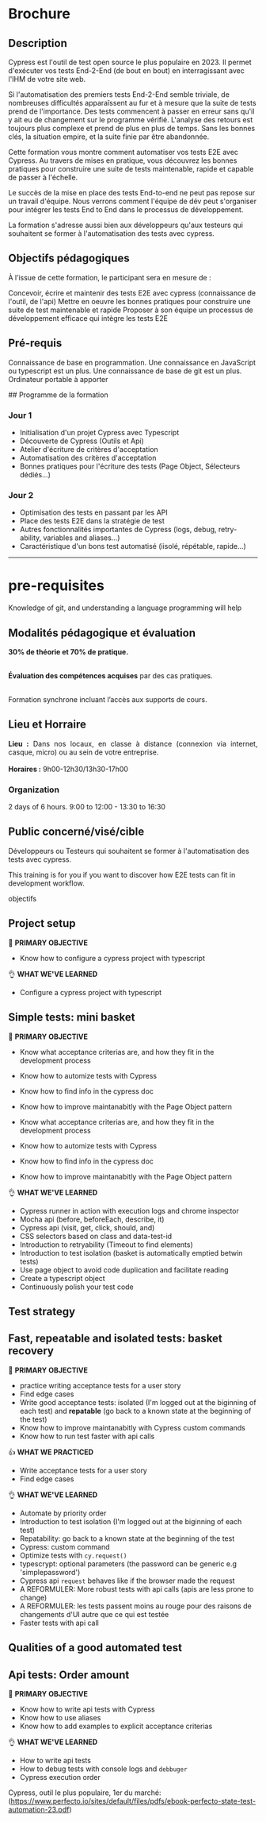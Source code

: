# Brochure


## Description


Cypress est l'outil de test open source le plus populaire en 2023. Il permet d'exécuter vos tests End-2-End (de bout en bout) en interragissant avec l'IHM de votre site web.

Si l'automatisation des premiers tests End-2-End semble triviale, de nombreuses difficultés apparaîssent au fur et à mesure que la suite de tests prend de l'importance. Des tests commencent à passer en erreur sans qu'il y ait eu de changement sur le programme vérifié. L'analyse des retours est toujours plus complexe et prend de plus en plus de temps. Sans les bonnes clés, la situation empire, et la suite finie par être abandonnée.

Cette formation vous montre comment automatiser vos tests E2E avec Cypress. Au travers de mises en pratique, vous découvrez les bonnes pratiques pour construire une suite de tests maintenable, rapide et capable de passer à l'échelle.

Le succès de la mise en place des tests End-to-end ne peut pas repose sur un travail d'équipe. Nous verrons comment l'équipe de dév peut s'organiser pour intégrer les tests End to End dans le processus de développement.

La formation s'adresse aussi bien aux développeurs qu'aux testeurs qui souhaitent se former à l'automatisation des tests avec cypress.

## Objectifs pédagogiques

À l’issue de cette formation, le participant sera en mesure de :

Concevoir, écrire et maintenir des tests E2E avec cypress (connaissance de l'outil, de l'api)
Mettre en oeuvre les bonnes pratiques pour construire une suite de test maintenable et rapide
Proposer à son équipe un processus de développement efficace qui intègre les tests E2E


## Pré-requis

Connaissance de base en programmation.
Une connaissance en JavaScript ou typescript est un plus.
Une connaissance de base de git est un plus.
Ordinateur portable à apporter


## Programme de la formation

### Jour 1

- Initialisation d'un projet Cypress avec Typescript
- Découverte de Cypress (Outils et Api)
- Atelier d'écriture de critères d'acceptation
- Automatisation des critères d'acceptation
- Bonnes pratiques pour l'écriture des tests (Page Object, Sélecteurs dédiés...)
 

### Jour 2

- Optimisation des tests en passant par les API
- Place des tests E2E dans la stratégie de test
- Autres fonctionnalités importantes de Cypress (logs, debug, retry-ability, variables and aliases...)
- Caractéristique d'un bons test automatisé (iisolé, répétable, rapide...)




-----------

# pre-requisites

Knowledge of git, and understanding a language programming will help



## Modalités pédagogique et évaluation

<strong>30% de théorie et 70% de pratique.</strong><br><br>

<strong>Évaluation des compétences acquises</strong> par des cas pratiques.<br><br>

Formation synchrone incluant l’accès aux supports de cours.

## Lieu et Horraire

<div style="text-align: justify;"><strong>Lieu :</strong> Dans nos locaux, en classe à distance (connexion via internet, casque, micro) ou au sein de votre entreprise.</div><div>&nbsp;</div><div style="text-align: justify;"><strong>Horaires :</strong> 9h00-12h30/13h30-17h00</div>				


### Organization

2 days of 6 hours.
9:00 to 12:00 - 13:30 to 16:30



## Public concerné/visé/cible

Développeurs ou Testeurs qui souhaitent se former à l'automatisation des tests avec cypress.

This training is for you if you want to discover how E2E tests can fit in development workflow.



objectifs

## Project setup

🧩 **PRIMARY OBJECTIVE**


- Know how to configure a cypress project with typescript

👌 **WHAT WE'VE LEARNED**

- Configure a cypress project with typescript

## Simple tests: mini basket


🧩 **PRIMARY OBJECTIVE**

- Know what acceptance criterias are, and how they fit in the development process
- Know how to automize tests with Cypress
- Know how to find info in the cypress doc
- Know how to improve maintanabitly with the Page Object pattern

- Know what acceptance criterias are, and how they fit in the development process
- Know how to automize tests with Cypress
- Know how to find info in the cypress doc
- Know how to improve maintanabitly with the Page Object pattern

👌 **WHAT WE'VE LEARNED**

- Cypress runner in action with execution logs and chrome inspector
- Mocha api (before, beforeEach, describe, it)
- Cypress api (visit, get, click, should, and)
- CSS selectors based on class and data-test-id
- Introduction to retryability (Timeout to find elements)
- Introduction to test isolation (basket is automatically emptied betwin tests)
- Use page object to avoid code duplication and facilitate reading
- Create a typescript object
- Continuously polish your test code

## Test strategy

## Fast, repeatable and isolated tests: basket recovery


🧩 **PRIMARY OBJECTIVE**

- practice writing acceptance tests for a user story
- Find edge cases
- Write good acceptance tests: isolated (I'm logged out at the biginning of each test) and **repatable** (go back to a known state at the beginning of the test)
- Know how to improve maintanabitly with Cypress custom commands
- Know how to run test faster with api calls

👍 **WHAT WE PRACTICED**

- Write acceptance tests for a user story
- Find edge cases


👌 **WHAT WE'VE LEARNED**

- Automate by priority order
- Introduction to test isolation (I'm logged out at the biginning of each test)
- Repatability: go back to a known state at the beginning of the test
- Cypress: custom command
- Optimize tests with `cy.request()`
- typescrypt: optional parameters (the password can be generic e.g 'simplepassword')
- Cypress api `request` behaves like if the browser made the request
- A REFORMULER: More robust tests with api calls (apis are less prone to change)
- A REFORMULER: les tests passent moins au rouge pour des raisons de changements d'UI autre que ce qui est testée
- Faster tests with api call


## Qualities of a good automated test

## Api tests: Order amount

🧩 **PRIMARY OBJECTIVE**

- Know how to write api tests with Cypress
- Know how to use aliases
- Know how to add examples to explicit acceptance criterias

👌 **WHAT WE'VE LEARNED**

- How to write api tests
- How to debug tests with console logs and `debbuger`
- Cypress execution order





Cypress, outil le plus populaire, 1er du marché:
 (https://www.perfecto.io/sites/default/files/pdfs/ebook-perfecto-state-test-automation-23.pdf)